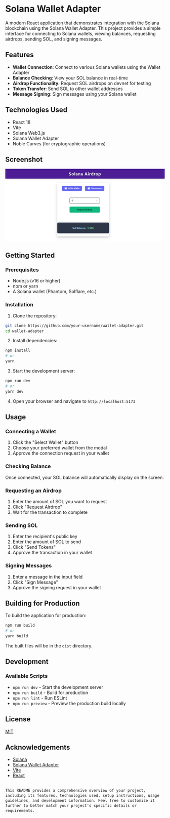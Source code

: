 
# Solana Wallet Adapter

A modern React application that demonstrates integration with the Solana blockchain using the Solana Wallet Adapter. This project provides a simple interface for connecting to Solana wallets, viewing balances, requesting airdrops, sending SOL, and signing messages.

## Features

- **Wallet Connection**: Connect to various Solana wallets using the Wallet Adapter
- **Balance Checking**: View your SOL balance in real-time
- **Airdrop Functionality**: Request SOL airdrops on devnet for testing
- **Token Transfer**: Send SOL to other wallet addresses
- **Message Signing**: Sign messages using your Solana wallet

## Technologies Used

- React 18
- Vite
- Solana Web3.js
- Solana Wallet Adapter
- Noble Curves (for cryptographic operations)

## Screenshot

![Solana Airdrop Application](./src/assets/Screenshot%202025-03-28%20014049.png)

## Getting Started

### Prerequisites

- Node.js (v16 or higher)
- npm or yarn
- A Solana wallet (Phantom, Solflare, etc.)

### Installation

1. Clone the repository:
```bash
git clone https://github.com/your-username/wallet-adapter.git
cd wallet-adapter
```

2. Install dependencies:
```bash
npm install
# or
yarn
```
3. Start the development server:
```bash
npm run dev
# or
yarn dev
```

4. Open your browser and navigate to `http://localhost:5173`

## Usage

### Connecting a Wallet

1. Click the "Select Wallet" button
2. Choose your preferred wallet from the modal
3. Approve the connection request in your wallet

### Checking Balance

Once connected, your SOL balance will automatically display on the screen.

### Requesting an Airdrop

1. Enter the amount of SOL you want to request
2. Click "Request Airdrop"
3. Wait for the transaction to complete

### Sending SOL

1. Enter the recipient's public key
2. Enter the amount of SOL to send
3. Click "Send Tokens"
4. Approve the transaction in your wallet

### Signing Messages

1. Enter a message in the input field
2. Click "Sign Message"
3. Approve the signing request in your wallet

## Building for Production

To build the application for production:

```bash
npm run build
# or
yarn build
```

The built files will be in the `dist` directory.

## Development

### Available Scripts

- `npm run dev` - Start the development server
- `npm run build` - Build for production
- `npm run lint` - Run ESLint
- `npm run preview` - Preview the production build locally

## License

[MIT](LICENSE)

## Acknowledgements

- [Solana](https://solana.com/)
- [Solana Wallet Adapter](https://github.com/solana-labs/wallet-adapter)
- [Vite](https://vitejs.dev/)
- [React](https://reactjs.org/)
```

This README provides a comprehensive overview of your project, including its features, technologies used, setup instructions, usage guidelines, and development information. Feel free to customize it further to better match your project's specific details or requirements.
